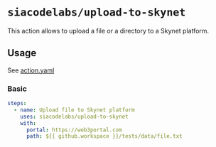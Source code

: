 # `siacodelabs/upload-to-skynet`

This action allows to upload a file or a directory to a Skynet platform.

## Usage

See [action.yaml](action.yaml)

### Basic

```yaml
steps:
  - name: Upload file to Skynet platform
    uses: siacodelabs/upload-to-skynet
    with:
      portal: https://web3portal.com
      path: ${{ github.workspace }}/tests/data/file.txt
```

